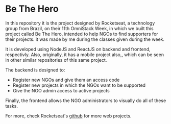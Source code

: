 # Be The Hero

In this repository it is the project designed by Rocketseat, a technology group from Brazil, on their 11th OmniStack Week, in which we built this project called Be The Hero, intended to help NGOs to find supporters for their projects. it was made by me during the classes given during the week.

It is developed using NodeJS and ReactJS on backend and frontend, respectivly. Also, originally, it has a mobile project also,, which can be seen in other similar repositories of this same project.

The backend is designed to:
* Register new NGOs and give them an access code
* Register new projects in which the NGOs want to be supported
* Give the NGO admin access to active projects

Finally, the frontend allows the NGO administrators to visually do all of these tasks.

For more, check Rocketseat's [github](https://github.com/Rocketseat?q=&type=&language=) for more web projects.

